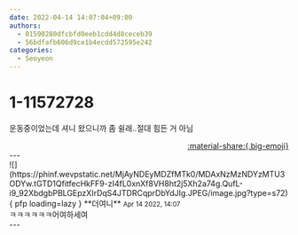 ```yaml
---
date: 2022-04-14 14:07:04+09:00
authors:
  - 01590280dfcbfd0eeb1cdd4d8ceceb39
  - 56bdfafb606d9ce1b4ecdd572595e242
categories:
  - Seoyeon
---
```


# 1-11572728

<div class="post-container" markdown="1">
<div class="content-container md-sidebar__scrollwrap" markdown="1">

운동중이었는데 셔니 왔으니까 좀 쉴래..절대 힘든 거 아님

</div>
</div>

<div style="text-align: right;" markdown="1">
<a href="https://weverse.io/fromis9/fanpost/1-11572728" style="text-align: right;">:material-share:{.big-emoji}</a>
</div>
---

<div class="comments-container md-sidebar__scrollwrap" markdown="1">
<div class="comment" markdown="1">
<div class='id-container' markdown="1">
![](https://phinf.wevpstatic.net/MjAyNDEyMDZfMTk0/MDAxNzMzNDYzMTU3ODYw.tGTD1QfitfecHkFF9-zI4fL0xnXf8VH8ht2j5Xh2a74g.QufL-i9_92XbdgbPBLGEpzXIrDqS4JTDRCqprDbYdJIg.JPEG/image.jpg?type=s72){ pfp loading=lazy }
**<span class="artist">더여니</span>** <small>Apr 14 2022, 14:07</small><br>
</div>
<div class='comment-body' markdown="1">
ㅋㅋㅋㅋㅋㅋ어여하세여
</div>
</div>
</div>
---
